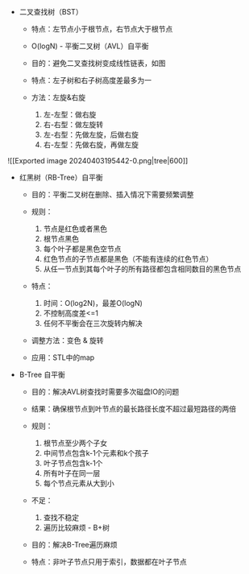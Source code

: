 - 二叉查找树（BST）
    
    - 特点：左节点小于根节点，右节点大于根节点
    - O(logN) - 平衡二叉树（AVL）自平衡
    
    - 目的：避免二叉查找树变成线性链表，如图
    - 特点：左子树和右子树高度差最多为一
    - 方法：左旋&右旋
        
        1. 左-左型：做右旋
        2. 右-右型：做左旋转
        3. 左-右型：先做左旋，后做右旋
        4. 右-左型：先做右旋，再做左旋

![[Exported image 20240403195442-0.png|tree|600]]

- 红黑树（RB-Tree）自平衡
    
    - 目的：平衡二叉树在删除、插入情况下需要频繁调整
    - 规则：
        
        1. 节点是红色或者黑色
        2. 根节点黑色
        3. 每个叶子都是黑色空节点
        4. 红色节点的子节点都是黑色（不能有连续的红色节点）
        5. 从任一节点到其每个叶子的所有路径都包含相同数目的黑色节点
    - 特点：
        
        1. 时间：O(log2N)，最差O(logN)
        2. 不控制高度差<=1
        3. 任何不平衡会在三次旋转内解决
    - 调整方法：变色 & 旋转
    - 应用：STL中的map
   

- B-Tree 自平衡
    
    - 目的：解决AVL树查找时需要多次磁盘IO的问题
    - 结果：确保根节点到叶节点的最长路径长度不超过最短路径的两倍
    - 规则：
        
        1. 根节点至少两个子女
        2. 中间节点包含k-1个元素和k个孩子
        3. 叶子节点包含k-1个
        4. 所有叶子在同一层
        5. 每个节点元素从大到小
    - 不足：
        
        1. 查找不稳定
        2. 遍历比较麻烦 - B+树
    
    - 目的：解决B-Tree遍历麻烦
    - 特点：非叶子节点只用于索引，数据都在叶子节点